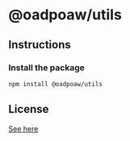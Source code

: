 # @oadpoaw/utils

## Instructions

### Install the package
```sh
npm install @oadpoaw/utils
```

## License
[See here](LICENSE)